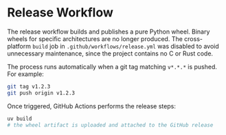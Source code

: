 # Release Workflow

The release workflow builds and publishes a pure Python wheel. Binary wheels
for specific architectures are no longer produced. The cross-platform `build`
job in `.github/workflows/release.yml` was disabled to avoid unnecessary
maintenance, since the project contains no C or Rust code.

The process runs automatically when a git tag matching `v*.*.*` is pushed. For
example:

```bash
git tag v1.2.3
git push origin v1.2.3
```

Once triggered, GitHub Actions performs the release steps:

```bash
uv build
# the wheel artifact is uploaded and attached to the GitHub release
```
